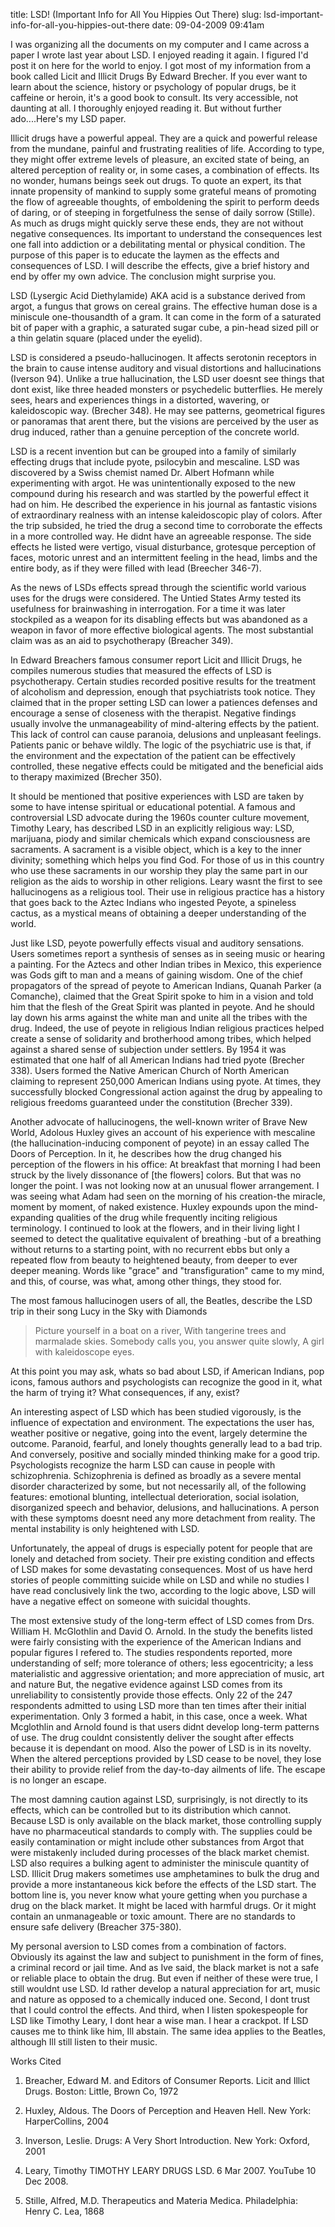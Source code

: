 title: LSD! (Important Info for All You Hippies Out There)
slug: lsd-important-info-for-all-you-hippies-out-there
date: 09-04-2009 09:41am

I was organizing all the documents on my computer and I came across a paper I wrote last year about LSD. I enjoyed reading it again. I figured I'd post it on here for the world to enjoy. I got most of my information from a book called Licit and Illicit Drugs By Edward Brecher. If you ever want to learn about the science, history or psychology of popular drugs, be it caffeine or heroin, it's a good book to consult. Its very accessible, not daunting at all. I thoroughly enjoyed reading it. But without further ado....Here's my LSD paper.  

 
 
Illicit drugs have a powerful appeal. They are a quick and powerful release from the mundane, painful and frustrating realities of life. According to type, they might offer extreme levels of pleasure, an excited state of being, an altered perception of reality or, in some cases, a combination of effects. Its no wonder, humans beings seek out drugs. To quote an expert, its that innate propensity of mankind to supply some grateful means of promoting the flow of agreeable thoughts, of emboldening the spirit to perform deeds of daring, or of steeping in forgetfulness the sense of daily sorrow (Stille). As much as drugs might quickly serve these ends, they are not without negative consequences. Its important to understand the consequences lest one fall into addiction or a debilitating mental or physical condition. The purpose of this paper is to educate the laymen as the effects and consequences of LSD. I will describe the effects, give a brief history and end by offer my own advice. The conclusion might surprise you.
 


 
 
LSD (Lysergic Acid Diethylamide) AKA acid is a substance derived from argot, a fungus that grows on cereal grains. The effective human dose is a miniscule one-thousandth of a gram. It can come in the form of a saturated bit of paper with a graphic, a saturated sugar cube, a pin-head sized pill or a thin gelatin square (placed under the eyelid).
 


 
 
LSD is considered a pseudo-hallucinogen. It affects serotonin receptors in the brain to cause intense auditory and visual distortions and hallucinations (Iverson 94). Unlike a true hallucination, the LSD user doesnt see things that dont exist, like three headed monsters or psychedelic butterflies. He merely sees, hears and experiences things in a distorted, wavering, or kaleidoscopic way. (Brecher 348). He may see patterns, geometrical figures or panoramas that arent there, but the visions are perceived by the user as drug induced, rather than a genuine perception of the concrete world.
 


 
 
LSD is a recent invention but can be grouped into a family of similarly effecting drugs that include pyote, psilocybin and mescaline. LSD was discovered by a Swiss chemist named Dr. Albert Hofmann while experimenting with argot. He was unintentionally exposed to the new compound during his research and was startled by the powerful effect it had on him. He described the experience in his journal as fantastic visions of extraordinary realness with an intense kaleidoscopic play of colors. After the trip subsided, he tried the drug a second time to corroborate the effects in a more controlled way. He didnt have an agreeable response. The side effects he listed were vertigo, visual disturbance, grotesque perception of faces, motoric unrest and an intermittent feeling in the head, limbs and the entire body, as if they were filled with lead (Breecher 346-7).
 


 
 
As the news of LSDs effects spread through the scientific world various uses for the drugs were considered. The Untied States Army tested its usefulness for brainwashing in interrogation. For a time it was later stockpiled as a weapon for its disabling effects but was abandoned as a weapon in favor of more effective biological agents. The most substantial claim was as an aid to psychotherapy (Breacher 349).
 


 
 
In Edward Breachers famous consumer report Licit and Illicit Drugs, he compiles numerous studies that measured the effects of LSD is psychotherapy. Certain studies recorded positive results for the treatment of alcoholism and depression, enough that psychiatrists took notice. They claimed that in the proper setting LSD can lower a patiences defenses and encourage a sense of closeness with the therapist. Negative findings usually involve the unmanageability of mind-altering effects by the patient. This lack of control can cause paranoia, delusions and unpleasant feelings. Patients panic or behave wildly. The logic of the psychiatric use is that, if the environment and the expectation of the patient can be effectively controlled, these negative effects could be mitigated and the beneficial aids to therapy maximized (Brecher 350).
 


 
 
It should be mentioned that positive experiences with LSD are taken by some to have intense spiritual or educational potential. A famous and controversial LSD advocate during the 1960s counter culture movement, Timothy Leary, has described LSD in an explicitly religious way: LSD, marijuana, piody and similar chemicals which expand consciousness are sacraments. A sacrament is a visible object, which is a key to the inner divinity; something which helps you find God. For those of us in this country who use these sacraments in our worship they play the same part in our religion as the aids to worship in other religions. Leary wasnt the first to see hallucinogens as a religious tool. Their use in religious practice has a history that goes back to the Aztec Indians who ingested Peyote, a spineless cactus, as a mystical means of obtaining a deeper understanding of the world.
 


 
 
Just like LSD, peyote powerfully effects visual and auditory sensations. Users sometimes report a synthesis of senses as in seeing music or hearing a painting. For the Aztecs and other Indian tribes in Mexico, this experience was Gods gift to man and a means of gaining wisdom. One of the chief propagators of the spread of peyote to American Indians, Quanah Parker (a Comanche), claimed that the Great Spirit spoke to him in a vision and told him that the flesh of the Great Spirit was planted in peyote. And he should lay down his arms against the white man and unite all the tribes with the drug. Indeed, the use of peyote in religious Indian religious practices helped create a sense of solidarity and brotherhood among tribes, which helped against a shared sense of subjection under settlers. By 1954 it was estimated that one half of all American Indians had tried pyote (Brecher 338). Users formed the Native American Church of North American claiming to represent 250,000 American Indians using pyote. At times, they successfully blocked Congressional action against the drug by appealing to religious freedoms guaranteed under the constitution (Brecher 339).
 


 
 
Another advocate of hallucinogens, the well-known writer of Brave New World, Adolous Huxley gives an account of his experience with mescaline (the hallucination-inducing component of peyote) in an essay called The Doors of Perception. In it, he describes how the drug changed his perception of the flowers in his office: At breakfast that morning I had been struck by the lively dissonance of [the flowers] colors. But that was no longer the point. I was not looking now at an unusual flower arrangement. I was seeing what Adam had seen on the morning of his creation-the miracle, moment by moment, of naked existence. Huxley expounds upon the mind-expanding qualities of the drug while frequently inciting religious terminology. I continued to look at the flowers, and in their living light I seemed to detect the qualitative equivalent of breathing -but of a breathing without returns to a starting point, with no recurrent ebbs but only a repeated flow from beauty to heightened beauty, from deeper to ever deeper meaning. Words like "grace" and "transfiguration" came to my mind, and this, of course, was what, among other things, they stood for.
 


 
 
The most famous hallucinogen users of all, the Beatles, describe the LSD trip in their song Lucy in the Sky with Diamonds


> Picture yourself in a boat on a river,
> With tangerine trees and marmalade skies.
> Somebody calls you, you answer quite slowly,
> A girl with kaleidoscope eyes.
 
 
At this point you may ask, whats so bad about LSD, if American Indians, pop icons, famous authors and psychologists can recognize the good in it, what the harm of trying it? What consequences, if any, exist?
 
 
An interesting aspect of LSD which has been studied vigorously, is the influence of expectation and environment. The expectations the user has, weather positive or negative, going into the event, largely determine the outcome. Paranoid, fearful, and lonely thoughts generally lead to a bad trip. And conversely, positive and socially minded thinking make for a good trip. Psychologists recognize the harm LSD can cause in people with schizophrenia. Schizophrenia is defined as broadly as a severe mental disorder characterized by some, but not necessarily all, of the following features: emotional blunting, intellectual deterioration, social isolation, disorganized speech and behavior, delusions, and hallucinations. A person with these symptoms doesnt need any more detachment from reality. The mental instability is only heightened with LSD.
 
 
Unfortunately, the appeal of drugs is especially potent for people that are lonely and detached from society. Their pre existing condition and effects of LSD makes for some devastating consequences. Most of us have herd stories of people committing suicide while on LSD and while no studies I have read conclusively link the two, according to the logic above, LSD will have a negative effect on someone with suicidal thoughts.
 
 
 
The most extensive study of the long-term effect of LSD comes from Drs. William H. McGlothlin and David O. Arnold. In the study the benefits listed were fairly consisting with the experience of the American Indians and popular figures I refered to. The studies respondents reported, more understanding of self; more tolerance of others; less egocentricity; a less materialistic and aggressive orientation; and more appreciation of music, art and nature But, the negative evidence against LSD comes from its unreliability to consistently provide those effects. Only 22 of the 247 respondents admitted to using LSD more than ten times after their initial experimentation. Only 3 formed a habit, in this case, once a week. What Mcglothlin and Arnold found is that users didnt develop long-term patterns of use. The drug couldnt consistently deliver the sought after effects because it is dependant on mood. Also the power of LSD is in its novelty. When the altered perceptions provided by LSD cease to be novel, they lose their ability to provide relief from the day-to-day ailments of life. The escape is no longer an escape.
 
 
The most damning caution against LSD, surprisingly, is not directly to its effects, which can be controlled but to its distribution which cannot. Because LSD is only available on the black market, those controlling supply have no pharmaceutical standards to comply with. The supplies could be easily contamination or might include other substances from Argot that were mistakenly included during processes of the black market chemist. LSD also requires a bulking agent to administer the miniscule quantity of LSD. Illicit Drug makers sometimes use amphetamines to bulk the drug and provide a more instantaneous kick before the effects of the LSD start. The bottom line is, you never know what youre getting when you purchase a drug on the black market. It might be laced with harmful drugs. Or it might contain an unmanageable or toxic amount. There are no standards to ensure safe delivery (Breacher 375-380).
 


 
 
My personal aversion to LSD comes from a combination of factors. Obviously its against the law and subject to punishment in the form of fines, a criminal record or jail time. And as Ive said, the black market is not a safe or reliable place to obtain the drug. But even if neither of these were true, I still wouldnt use LSD. Id rather develop a natural appreciation for art, music and nature as opposed to a chemically induced one. Second, I dont trust that I could control the effects. And third, when I listen spokespeople for LSD like Timothy Leary, I dont hear a wise man. I hear a crackpot. If LSD causes me to think like him, Ill abstain. The same idea applies to the Beatles, although Ill still listen to their music.
 


Works Cited
 




1. Breacher, Edward M. and Editors of Consumer Reports. Licit and Illict Drugs. Boston: Little, Brown  Co, 1972

2. Huxley, Aldous. The Doors of Perception and Heaven  Hell. New York: HarperCollins, 2004

3. Inverson, Leslie. Drugs: A Very Short Introduction. New York: Oxford, 2001

4. Leary, Timothy TIMOTHY LEARY DRUGS  LSD. 6 Mar 2007. YouTube 10 Dec 2008.

5. Stille, Alfred, M.D. Therapeutics and Materia Medica. Philadelphia: Henry C. Lea, 1868